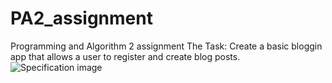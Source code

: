 # PA2_assignment
Programming and Algorithm 2 assignment
The Task:
Create a basic bloggin app that allows a user to register and create blog posts.
![Specification image](https://github.com/[MishuPtm]/[PA2_assignment]/blob/[master]/specs.jpg?raw=true)
